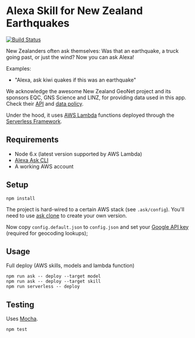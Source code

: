 # Alexa Skill for New Zealand Earthquakes

[![Build Status](https://travis-ci.org/chillu/alexa-skill-kiwi-quakes.svg?branch=master)](https://travis-ci.org/chillu/alexa-skill-kiwi-quakes)

New Zealanders often ask themselves: Was that an earthquake,
a truck going past, or just the wind? Now you can ask Alexa!

Examples:

* "Alexa, ask kiwi quakes if this was an earthquake"

We acknowledge the awesome New Zealand GeoNet project and its sponsors EQC,
GNS Science and LINZ, for providing data used in this app.
Check their [API](https://api.geonet.org.nz) and
[data policy](http://www.geonet.org.nz/policy).

Under the hood, it uses [AWS Lambda](https://aws.amazon.com/lambda/) functions
deployed through the [Serverless Framework](http://serverless.com).

## Requirements

* Node 6.x (latest version supported by AWS Lambda)
* [Alexa Ask CLI](https://developer.amazon.com/docs/smapi/ask-cli-command-reference.html)
* A working AWS account

## Setup

```
npm install
```

The project is hard-wired to a certain AWS stack (see `.ask/config`).
You'll need to use [ask clone](https://developer.amazon.com/docs/smapi/ask-cli-command-reference.html#clone-command)
to create your own version.

Now copy `config.default.json` to `config.json` and set your
[Google API key](https://developers.google.com/maps/documentation/geocoding/get-api-key)
(required for geocoding lookups);

## Usage

Full deploy (AWS skills, models and lambda function)

```
npm run ask -- deploy --target model
npm run ask -- deploy --target skill
npm run serverless -- deploy
```

## Testing

Uses [Mocha](http://http://mochajs.org/).

```
npm test
```

